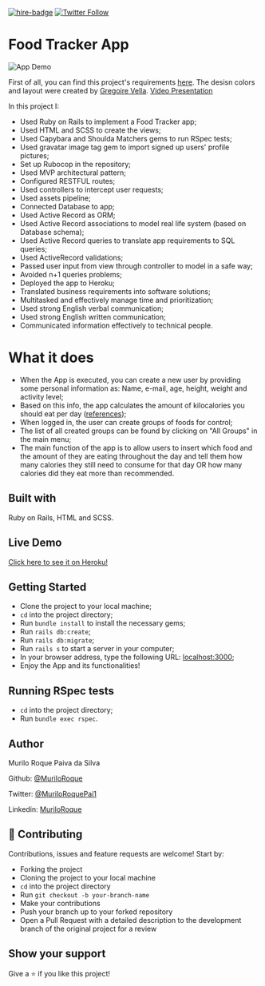 [![hire-badge](https://img.shields.io/badge/Consult%20/%20Hire%20Murilo-Click%20to%20Contact-brightgreen)](mailto:muriloengqui@gmail.com) [![Twitter Follow](https://img.shields.io/twitter/follow/MuriloRoquePai1?label=Follow%20Murilo%20on%20Twitter&style=social)](https://twitter.com/MuriloRoquePai1)

# Food Tracker App

![App Demo](https://media.giphy.com/media/ZeX6jRq7IvKGLWDYyS/200w_d.gif)

First of all, you can find this project's requirements [here](https://www.notion.so/Group-our-transactions-ccea2b6642664540a70de9f30bdff4ce).
The desisn colors and layout were created by [Gregoire Vella](https://www.behance.net/gregoirevella).
[Video Presentation](loom.com)

In this project I:

- Used Ruby on Rails to implement a Food Tracker app;
- Used HTML and SCSS to create the views;
- Used Capybara and Shoulda Matchers gems to run RSpec tests;
- Used gravatar image tag gem to import signed up users' profile pictures;
- Set up Rubocop in the repository;
- Used MVP architectural pattern;
- Configured RESTFUL routes;
- Used controllers to intercept user requests;
- Used assets pipeline;
- Connected Database to app;
- Used Active Record as ORM;
- Used Active Record associations to model real life system (based on Database schema);
- Used Active Record queries to translate app requirements to SQL queries;
- Used ActiveRecord validations;
- Passed user input from view through controller to model in a safe way;
- Avoided n+1 queries problems;
- Deployed the app to Heroku;
- Translated business requirements into software solutions;
- Multitasked and effectively manage time and prioritization;
- Used strong English verbal communication;
- Used strong English written communication;
- Communicated information effectively to technical people.

# What it does

- When the App is executed, you can create a new user by providing some personal information as: Name, e-mail, age, height, weight and activity level;
- Based on this info, the app calculates the amount of kilocalories you should eat per day ([references](https://www.bmi-calculator.net/bmr-calculator/bmr-formula.php));
- When logged in, the user can create groups of foods for control;
- The list of all created groups can be found by clicking on "All Groups" in the main menu;
- The main function of the app is to allow users to insert which food and the amount of they are eating throughout the day and tell them how many calories they still need to consume for that day OR how many calories did they eat more than recommended.

## Built with

Ruby on Rails, HTML and SCSS.

## Live Demo

[Click here to see it on Heroku!](https://murilo-food-tracker.herokuapp.com/)

## Getting Started

- Clone the project to your local machine;
- `cd` into the project directory;
- Run `bundle install` to install the necessary gems;
- Run `rails db:create`;
- Run `rails db:migrate`;
- Run `rails s` to start a server in your computer;
- In your browser address, type the following URL: [localhost:3000](localhost:3000);
- Enjoy the App and its functionalities!

## Running RSpec tests

- `cd` into the project directory;
- Run `bundle exec rspec`.

## Author

Murilo Roque Paiva da Silva

Github: [@MuriloRoque](https://github.com/MuriloRoque)

Twitter: [@MuriloRoquePai1](https://twitter.com/MuriloRoquePai1)

Linkedin: [MuriloRoque](https://www.linkedin.com/in/murilo-roque-b1268741/)

## 🤝 Contributing

Contributions, issues and feature requests are welcome! Start by:

- Forking the project
- Cloning the project to your local machine
- `cd` into the project directory
- Run `git checkout -b your-branch-name`
- Make your contributions
- Push your branch up to your forked repository
- Open a Pull Request with a detailed description to the development branch of the original project for a review

## Show your support

Give a ⭐️ if you like this project!

